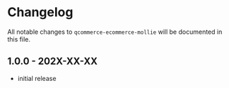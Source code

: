 # Changelog

All notable changes to `qcommerce-ecommerce-mollie` will be documented in this file.

## 1.0.0 - 202X-XX-XX

- initial release
